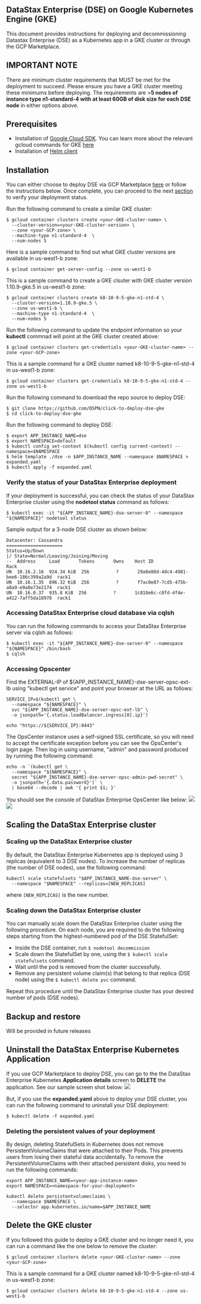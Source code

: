 ## DataStax Enterprise (DSE) on Google Kubernetes Engine (GKE)

This document provides instructions for deploying and decommissioning Datastax Enterprise (DSE) as a Kubernetes app in a GKE cluster or through the GCP Marketplace.

## IMPORTANT NOTE
There are minimum cluster requirements that MUST be met for the deployment to succeed. Please ensure you have a GKE cluster meeting these minimums before deploying. The requirements are >**5 nodes of instance type n1-standard-4 with at least 60GB of disk size for each DSE node** in either options above.

## Prerequisites
* Installation of [Google Cloud SDK](https://cloud.google.com/sdk/docs/). You can learn more about the relevant gcloud commands for GKE [here](https://cloud.google.com/sdk/gcloud/reference/container/clusters/)
* Installation of [Helm client](https://docs.helm.sh/using_helm/#installing-the-helm-client)

## Installation

You can either choose to deploy DSE via GCP Marketplace [here](https://console.cloud.google.com/marketplace/details/datastax-public/datastax-enterprise-gke) or follow the instructions below.  Once complete, you can proceed to the next [section](#verify_deployment) to verify your deployment status.

Run the following command to create a similar GKE cluster:
```
$ gcloud container clusters create <your-GKE-cluster-name> \
  --cluster-version=<your-GKE-cluster-version> \
  --zone <your-GCP-zone> \
  --machine-type n1-standard-4  \
  --num-nodes 5
```
Here is a sample command to find out what GKE cluster versions are available in us-west1-b zone:
```
$ gcloud container get-server-config --zone us-west1-b
```
This is a sample command to create a GKE clsuter with GKE cluster version 1.10.9-gke.5 in us-west1-b zone:
```
$ gcloud container clusters create k8-10-9-5-gke-n1-std-4 \
  --cluster-version=1.10.9-gke.5 \
  --zone us-west1-b \
  --machine-type n1-standard-4  \
  --num-nodes 5
```
Run the following command to update the endpoint information so your **kubectl** commnad will point at the GKE cluster created above:
```
$ gcloud container clusters get-credentials <your-GKE-cluster-name> --zone <your-GCP-zone>
```
This is a sample command for a GKE cluster named k8-10-9-5-gke-n1-std-4 in us-west1-b zone:
```
$ gcloud container clusters get-credentials k8-10-9-5-gke-n1-std-4 --zone us-west1-b
```
Run the following command to download the repo source to deploy DSE:
```
$ git clone https://github.com/DSPN/click-to-deploy-dse-gke
$ cd click-to-deploy-dse-gke
```
Run the following command to deploy DSE:
```
$ export APP_INSTANCE_NAME=dse
$ export NAMESPACE=default
$ kubectl config set-context $(kubectl config current-context) --namespace=$NAMESPACE
$ helm template ./dse -n $APP_INSTANCE_NAME --namespace $NAMESPACE > expanded.yaml
$ kubectl apply -f expanded.yaml
```

### <a id="verify_deployment">Verify the status of your DataStax Enterprise deployment
If your deployment is successful, you can check the status of your DataStax Enterprise cluster using the **nodetool status** command as follows:
```
$ kubectl exec -it "${APP_INSTANCE_NAME}-dse-server-0" --namespace "${NAMESPACE}" nodetool status
```
Sample output for a 3-node DSE cluster as shown below:
```
Datacenter: Cassandra
=====================
Status=Up/Down
|/ State=Normal/Leaving/Joining/Moving
--  Address     Load       Tokens       Owns    Host ID                               Rack
UN  10.16.2.16  924.34 KiB  256          ?       29a8e88d-4dc4-4981-bee6-186c399a2a9d  rack1
UN  10.16.1.35  896.32 KiB  256          ?       f7ac0e87-7cd5-475b-a0a9-e9a0e73e2174  rack1
UN  10.16.0.37  935.8 KiB  256          ?       1c818e6c-c8fd-4f4e-a412-7aff5da18978  rack1
```

### Accessing DataStax Enterprise cloud database via cqlsh
You can run the following commands to access your DataStax Enterprise server via cqlsh as follows:
```
$ kubectl exec -it "${APP_INSTANCE_NAME}-dse-server-0" --namespace "${NAMESPACE}" /bin/bash
$ cqlsh
```

### Accessing Opscenter
Find the EXTERNAL-IP of ${APP_INSTANCE_NAME}-dse-server-opsc-ext-lb using "kubectl get service" and point your browser at the URL as follows:
```
SERVICE_IP=$(kubectl get \
  --namespace "${NAMESPACE}" \
  svc "${APP_INSTANCE_NAME}-dse-server-opsc-ext-lb" \
  -o jsonpath='{.status.loadBalancer.ingress[0].ip}')

echo "https://${SERVICE_IP}:8443"
```

The OpsCenter instance uses a self-signed SSL certificate, so you will need to accept the certificate exception before you can see the OpsCenter's login page. Then log in using username, "admin" and password produced by running the following command:
```
echo -n `(kubectl get \
  --namespace "${NAMESPACE}" \
  secret "${APP_INSTANCE_NAME}-dse-server-opsc-admin-pwd-secret" \
  -o jsonpath='{.data.password}')` \
  | base64 --decode | awk '{ print $1; }'
```

You should see the console of DataStax Enterprise OpsCenter like below:
![](./img/pre_opscenter.png)
![](./img/opsc.png)


## Scaling the DataStax Enterprise cluster
### Scaling up the DataStax Enterprise cluster
By default, the DataStax Enterprise Kubernetes app is deployed using 3 replicas (equivalent to 3 DSE nodes). To increase the number of replicas (the number of DSE nodes), use the following command:
```
kubectl scale statefulsets "$APP_INSTANCE_NAME-dse-server" \
  --namespace "$NAMESPACE" --replicas=[NEW_REPLICAS]
```
where `[NEW_REPLICAS]` is the new number.

### Scaling down the DataStax Enterprise cluster
You can manually scale down the DataStax Enterprise cluster using the following procedure.  On each node, you are required to do the following steps starting from the highest-numbered pod of the DSE StatefulSet:
* Inside the DSE container, run `$ nodetool decommission`
* Scale down the StatefulSet by one, using the `$ kubectl scale statefulsets` command.
* Wait until the pod is removed from the cluster successfully.
* Remove any persistent volume claim(s) that belong to that replica (DSE node) using the `$ kubectl delete pvc` command.

Repeat this procedure until the DataStax Enterprise cluster has your desired number of pods (DSE nodes).


## Backup and restore
Will be provided in future releases


## Uninstall the DataStax Enterprise Kubernetes Application

If you use GCP Marketplace to deploy DSE, you can go to the the DataStax Enterprise Kubernetes **Application details** screen to **DELETE** the application.  See our sample screen shot below:
![](./img/gcp_console_app_delete.png)

But, if you use the **expanded.yaml** above to deploy your DSE cluster, you can run the following command to uninstall your DSE deployment:
```
$ kubectl delete -f expanded.yaml
```

### Deleting the persistent values of your deployment
By design, deleting StatefulSets in Kubernetes does not remove PersistentVolumeClaims that were attached to their Pods.  This prevents users from losing their stateful data accidentally.  To remove the PersistentVolumeClaims with their attached persistent disks, you need to run the following commands:
```
export APP_INSTANCE_NAME=<your-app-instance-name>
export NAMESPACE=<namespace-for-your-deployment>

kubectl delete persistentvolumeclaims \
  --namespace $NAMESPACE \
  --selector app.kubernetes.io/name=$APP_INSTANCE_NAME
```

## Delete the GKE cluster
If you followed this guide to deploy a GKE cluster and no longer need it, you can run a command like the one below to remove the cluster:
```
$ gcloud container clusters delete <your-GKE-cluster-name> --zone <your-GCP-zone>
```

This is a sample command for a GKE cluster named k8-10-9-5-gke-n1-std-4 in us-west1-b zone:
```
$ gcloud container clusters delete k8-10-9-5-gke-n1-std-4 --zone us-west1-b
```
